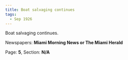 ```yaml
---  
title: Boat salvaging continues  
tags:  
  - Sep 1926  
---  
```

  
Boat salvaging continues.  
  
Newspapers: **Miami Morning News or The Miami Herald**  
  
Page: **5**, Section: **N/A** 
